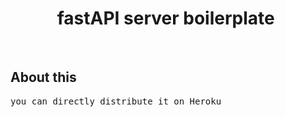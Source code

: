 <h1 align="center">
  fastAPI server boilerplate
  <img src="" alt=""> 
</h1>

&nbsp;
## About this ##
<pre>
you can directly distribute it on Heroku
</pre>

